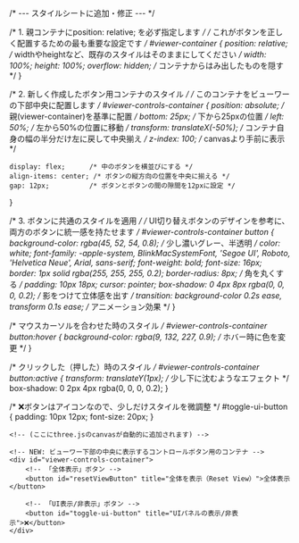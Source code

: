 /* --- スタイルシートに追加・修正 --- */

/* 1. 親コンテナにposition: relative; を必ず指定します */
/* これがボタンを正しく配置するための最も重要な設定です */
#viewer-container {
    position: relative;
    /* widthやheightなど、既存のスタイルはそのままにしてください */
    width: 100%;
    height: 100%;
    overflow: hidden; /* コンテナからはみ出したものを隠す */
}

/* 2. 新しく作成したボタン用コンテナのスタイル */
/* このコンテナをビューワーの下部中央に配置します */
#viewer-controls-container {
    position: absolute; /* 親(viewer-container)を基準に配置 */
    bottom: 25px;       /* 下から25pxの位置 */
    left: 50%;          /* 左から50%の位置に移動 */
    transform: translateX(-50%); /* コンテナ自身の幅の半分だけ左に戻して中央揃え */
    z-index: 100;       /* canvasより手前に表示 */
    
    display: flex;      /* 中のボタンを横並びにする */
    align-items: center; /* ボタンの縦方向の位置を中央に揃える */
    gap: 12px;          /* ボタンとボタンの間の隙間を12pxに設定 */
}

/* 3. ボタンに共通のスタイルを適用 */
/* UI切り替えボタンのデザインを参考に、両方のボタンに統一感を持たせます */
#viewer-controls-container button {
    background-color: rgba(45, 52, 54, 0.8); /* 少し濃いグレー、半透明 */
    color: white;
    font-family: -apple-system, BlinkMacSystemFont, 'Segoe UI', Roboto, 'Helvetica Neue', Arial, sans-serif;
    font-weight: bold;
    font-size: 16px;
    border: 1px solid rgba(255, 255, 255, 0.2);
    border-radius: 8px; /* 角を丸くする */
    padding: 10px 18px;
    cursor: pointer;
    box-shadow: 0 4px 8px rgba(0, 0, 0, 0.2); /* 影をつけて立体感を出す */
    transition: background-color 0.2s ease, transform 0.1s ease; /* アニメーション効果 */
}

/* マウスカーソルを合わせた時のスタイル */
#viewer-controls-container button:hover {
    background-color: rgba(9, 132, 227, 0.9); /* ホバー時に色を変更 */
}

/* クリックした（押した）時のスタイル */
#viewer-controls-container button:active {
    transform: translateY(1px); /* 少し下に沈むようなエフェクト */
    box-shadow: 0 2px 4px rgba(0, 0, 0, 0.2);
}

/* ❌ボタンはアイコンなので、少しだけスタイルを微調整 */
#toggle-ui-button {
    padding: 10px 12px;
    font-size: 20px;
}

<!-- 3Dビューワーのメインコンテナ -->
<div id="viewer-container">
    
    <!-- (ここにthree.jsのcanvasが自動的に追加されます) -->

    <!-- NEW: ビューワー下部の中央に表示するコントロールボタン用のコンテナ -->
    <div id="viewer-controls-container">
        <!-- 「全体表示」ボタン -->
        <button id="resetViewButton" title="全体を表示（Reset View）">全体表示</button>
        
        <!-- 「UI表示/非表示」ボタン -->
        <button id="toggle-ui-button" title="UIパネルの表示/非表示">❌</button>
    </div>

</div>




